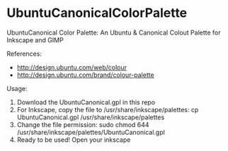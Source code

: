 UbuntuCanonicalColorPalette
===========================

UbuntuCanonical Color Palette:
An Ubuntu & Canonical Colout Palette for Inkscape and GIMP

References:
- http://design.ubuntu.com/web/colour
- http://design.ubuntu.com/brand/colour-palette

Usage:
1. Download the UbuntuCanonical.gpl in this repo
2. For Inkscape, copy the file to /usr/share/inkscape/palettes:
   cp UbuntuCanonical.gpl /usr/share/inkscape/palettes
3. Change the file permission:
   sudo chmod 644 /usr/share/inkscape/palettes/UbuntuCanonical.gpl
4. Ready to be used! Open your inkscape
